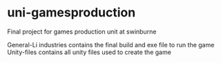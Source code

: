 # uni-gamesproduction
Final project for games production unit at swinburne

General-Li industries contains the final build and exe file to run the game
Unity-files contains all unity files used to create the game
